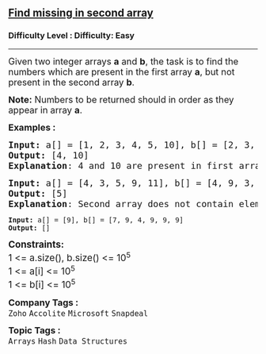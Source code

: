 <h2><a href="https://www.geeksforgeeks.org/problems/in-first-but-second5423/1?page=2&company=Zoho&sortBy=submissions">Find missing in second array</a></h2><h3>Difficulty Level : Difficulty: Easy</h3><hr><div class="problems_problem_content__Xm_eO"><p><span style="font-size: 18px;">Given two integer arrays <strong>a</strong>&nbsp;and <strong>b</strong>, the task is to find the numbers which are present in the first array <strong>a</strong>, but not present in the second array <strong>b</strong>.</span></p>
<p><span style="font-size: 18px;"><strong>Note:</strong> Numbers to be returned should in order as they appear in array <strong>a</strong>.</span></p>
<p><span style="font-size: 18px;"><strong>Examples :</strong></span></p>
<pre><span style="font-size: 18px;"><strong>Input: </strong>a[] = [1, 2, 3, 4, 5, 10], b[] = [2, 3, 1, 0, 5]
<strong>Output:</strong> [4, 10]
<strong>Explanation</strong>: 4 and 10 are present in first array, but not in second array.</span></pre>
<pre><span style="font-size: 18px;"><strong>Input: </strong>a[] = [4, 3, 5, 9, 11], b[] = [4, 9, 3, 11, 10]</span>
<span style="font-size: 18px;"><strong>Output: </strong>[5]  
<strong>Explanation</strong>: Second array does not contain element 5.<br></span></pre>
<pre><strong>Input: </strong>a[] = [9], b[] = [7, 9, 4, 9, 9, 9]
<strong>Output: </strong>[]  </pre>
<p><span style="font-size: 18px;"><strong style="font-size: 18.6667px;">Constraints:</strong><br style="font-size: 18.6667px;"><span style="font-size: 18.6667px;">1 &lt;= a.size(), b.size() &lt;= 10</span><sup>5</sup><br style="font-size: 18.6667px;"><span style="font-size: 18.6667px;">1 &lt;= a[i] &lt;= 10</span><sup>5</sup><br style="font-size: 18.6667px;"><span style="font-size: 18.6667px;">1 &lt;= b[i] &lt;= 10</span><sup>5</sup></span></p></div><p><span style=font-size:18px><strong>Company Tags : </strong><br><code>Zoho</code>&nbsp;<code>Accolite</code>&nbsp;<code>Microsoft</code>&nbsp;<code>Snapdeal</code>&nbsp;<br><p><span style=font-size:18px><strong>Topic Tags : </strong><br><code>Arrays</code>&nbsp;<code>Hash</code>&nbsp;<code>Data Structures</code>&nbsp;